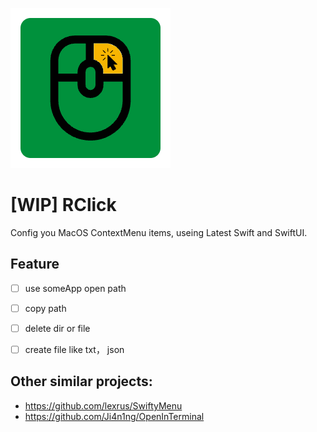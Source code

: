
![](./RClick/Assets.xcassets/AppIcon.appiconset/AppIcon@1x.png)

# [WIP] RClick

Config you MacOS ContextMenu items, useing Latest Swift and SwiftUI. 




## Feature
- [ ] use someApp open path
- [ ] copy path
- [ ] delete dir or file
- [ ] create file like txt， json



## Other similar projects:

- https://github.com/lexrus/SwiftyMenu 
- https://github.com/Ji4n1ng/OpenInTerminal
